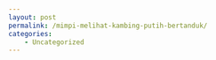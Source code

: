 ```yaml
---
layout: post
permalink: /mimpi-melihat-kambing-putih-bertanduk/
categories:
    - Uncategorized
---
```


